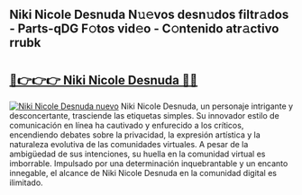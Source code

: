 ## Niki Nicole Desnuda N𝚞𝚎vos desn𝚞dos filtr𝚊dos - Parts-qDG F𝚘tos vid𝚎o - C𝚘ntenido atr𝚊ctivo rrubk

# <h2><a href="http://mb8n3w.tromn.icu/?c=Niki+Nicole+Desnuda">🔗👉👉👉 Niki Nicole Desnuda 🔗🔗</a></h2>

[![Niki Nicole Desnuda nuevo](https://i.imgur.com/pEAQMta.gif)](http://mb8n3w.tromn.icu/?c=Niki+Nicole+Desnuda)
Niki Nicole Desnuda, un personaje intrigante y desconcertante, trasciende las etiquetas simples. Su innovador estilo de comunicación en línea ha cautivado y enfurecido a los críticos, encendiendo debates sobre la privacidad, la expresión artística y la naturaleza evolutiva de las comunidades virtuales. A pesar de la ambigüedad de sus intenciones, su huella en la comunidad virtual es imborrable. Impulsado por una determinación inquebrantable y un encanto innegable, el alcance de Niki Nicole Desnuda en la comunidad digital es ilimitado.
